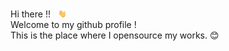 Hi there !! &nbsp; <img src="https://github.com/satishadhikari07/satishadhikari07/blob/main/Files%20for%20Profile%20Config/tenor.gif" width="3%"></a> <br>
Welcome to my github profile ! <br>
This is the place where I opensource my works. 😊

<!--
**satishadhikari07/satishadhikari07** is a ✨ _special_ ✨ repository because its `README.md` (this file) appears on your GitHub profile.

Here are some ideas to get you started:

- 🔭 I’m currently working on ...
- 🌱 I’m currently learning ...
- 👯 I’m looking to collaborate on ...
- 🤔 I’m looking for help with ...
- 💬 Ask me about ...
- 📫 How to reach me: ...
- 😄 Pronouns: ...
- ⚡ Fun fact: ...
-->
